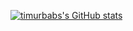 [![timurbabs's GitHub stats](https://github-readme-stats.vercel.app/api?username=timurbabs)](https://github.com/anuraghazra/github-readme-stats?theme=dark)
